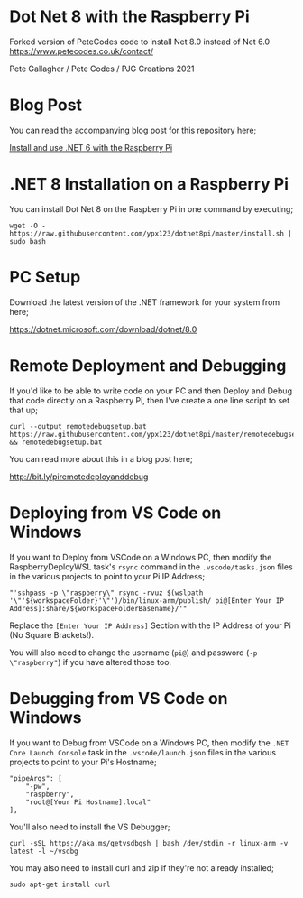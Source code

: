 # Dot Net 8 with the Raspberry Pi
Forked version of PeteCodes code to install Net 8.0 instead of Net 6.0
https://www.petecodes.co.uk/contact/

Pete Gallagher / Pete Codes / PJG Creations 2021

# Blog Post

You can read the accompanying blog post for this repository here;

[Install and use .NET 6 with the Raspberry Pi](http://bit.ly/dotnet6pi)

# .NET 8 Installation on a Raspberry Pi

You can install Dot Net 8 on the Raspberry Pi in one command by executing;

```
wget -O - https://raw.githubusercontent.com/ypx123/dotnet8pi/master/install.sh | sudo bash
```

# PC Setup

Download the latest version of the .NET framework for your system from here;

https://dotnet.microsoft.com/download/dotnet/8.0

# Remote Deployment and Debugging

If you'd like to be able to write code on your PC and then Deploy and Debug that code directly on a Raspberry Pi, then I've create a one line script to set that up;

```
curl --output remotedebugsetup.bat https://raw.githubusercontent.com/ypx123/dotnet8pi/master/remotedebugsetup.bat && remotedebugsetup.bat
```

You can read more about this in a blog post here;

http://bit.ly/piremotedeployanddebug


# Deploying from VS Code on Windows

If you want to Deploy from VSCode on a Windows PC, then modify the RaspberryDeployWSL task's ```rsync``` command in the ```.vscode/tasks.json``` files in the various projects to point to your Pi IP Address;

```
"'sshpass -p \"raspberry\" rsync -rvuz $(wslpath '\"'${workspaceFolder}'\"')/bin/linux-arm/publish/ pi@[Enter Your IP Address]:share/${workspaceFolderBasename}/'"
```

Replace the ```[Enter Your IP Address]``` Section with the IP Address of your Pi (No Square Brackets!).

You will also need to change the username (```pi@```) and password (```-p \"raspberry"```) if you have altered those too.

# Debugging from VS Code on Windows

If you want to Debug from VSCode on a Windows PC, then modify the ```.NET Core Launch Console``` task in the ```.vscode/launch.json``` files in the various projects to point to your Pi's Hostname;

```
"pipeArgs": [
    "-pw",
    "raspberry",
    "root@[Your Pi Hostname].local"
],
```

You'll also need to install the VS Debugger;

```
curl -sSL https://aka.ms/getvsdbgsh | bash /dev/stdin -r linux-arm -v latest -l ~/vsdbg
```

You may also need to install curl and zip if they're not already installed;

```
sudo apt-get install curl
```
